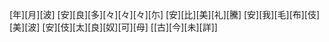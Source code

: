 [年][月][波] [安][良][多][々][々][々][尓] [安][比][美][礼][騰] [安][我][毛][布][伎][美][波] [安][伎][太][良][奴][可][母] [[古][今][未][詳]]
